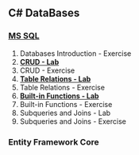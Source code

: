 ## C# DataBases

### [**MS SQL**](https://github.com/polinadrumeva/SoftUni-CSharp-Developer-All-courses/tree/main/C%23%20DB/MS%20SQL)

1. Databases Introduction - Exercise
2. [**CRUD - Lab**](https://github.com/polinadrumeva/SoftUni-CSharp-Developer-All-courses/tree/main/C%23%20DB/MS%20SQL/CRUD%20-%20Lab)
3. CRUD - Exercise
4. [**Table Relations - Lab**](https://github.com/polinadrumeva/SoftUni-CSharp-Developer-All-courses/tree/main/C%23%20DB/MS%20SQL/Table%20Relations%20-%20Lab)
5. Table Relations - Exercise
6. [**Built-in Functions - Lab**](https://github.com/polinadrumeva/SoftUni-CSharp-Developer-All-courses/tree/main/C%23%20DB/MS%20SQL/Built-in%20Functions%20-%20Lab)
7. Built-in Functions - Exercise
8. Subqueries and Joins - Lab
9. Subqueries and Joins - Exercise


### Entity Framework Core
